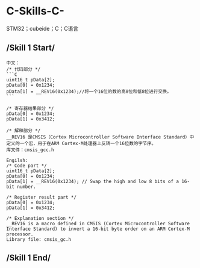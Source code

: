 # C-Skills-C-
STM32；cubeide；C；C语言

## /**********************************************Skill 1 Start**********************************************/
    中文：
    /* 代码部分 */
    ```C
    uint16_t pData[2];
    pData[0] = 0x1234;
    pData[1] = __REV16(0x1234);//将一个16位的数的高8位和低8位进行交换。
    ```
    
    /* 寄存器结果部分 */
    pData[0] = 0x1234;
    pData[1] = 0x3412;
    
    /* 解释部分 */
    __REV16 是CMSIS（Cortex Microcontroller Software Interface Standard）中定义的一个宏，用于在ARM Cortex-M处理器上反转一个16位数的字节序。
    库文件：cmsis_gcc.h
    
    Engilsh:
    /* Code part */
    uint16_t pData[2];
    pData[0] = 0x1234;
    pData[1] = __REV16(0x1234); // Swap the high and low 8 bits of a 16-bit number.
    
    /* Register result part */
    pData[0] = 0x1234;
    pData[1] = 0x3412;
    
    /* Explanation section */
    __REV16 is a macro defined in CMSIS (Cortex Microcontroller Software Interface Standard) to invert a 16-bit byte order on an ARM Cortex-M processor.
    Library file: cmsis_gc.h
## /**********************************************Skill 1 End**********************************************/
